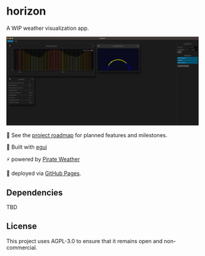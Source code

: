 # horizon

A WIP weather visualization app.

![Screenshot](./doc-assets/horizon-screenshot.png)

:pushpin: See the [project roadmap](ROADMAP.md) for planned features and milestones.

:art: Built with [egui](https://github.com/emilk/egui)

:zap: powered by [Pirate Weather](https://pirateweather.net/en/latest/)

:rocket: deployed via [GitHub Pages](https://pages.github.com/).

## Dependencies

TBD

## License

This project uses AGPL-3.0 to ensure that it remains open and non-commercial.
